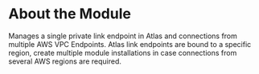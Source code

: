 # About the Module

Manages a single private link endpoint in Atlas and connections from multiple AWS VPC Endpoints. Atlas link endpoints are bound to a specific region, create multiple module installations in case connections from several AWS regions are required.

